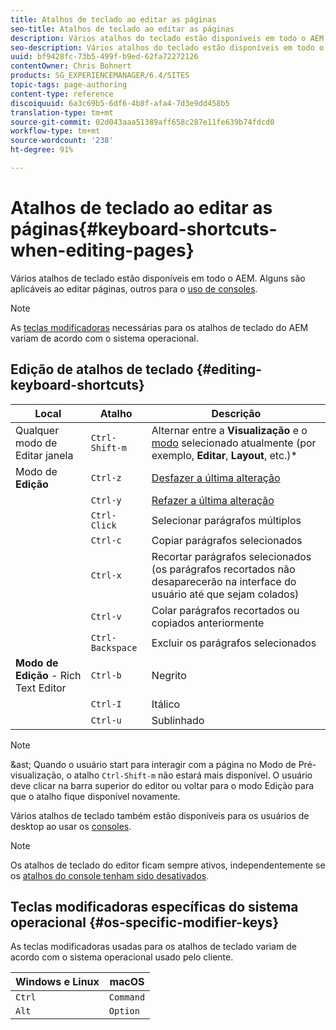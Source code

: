 ```yaml
---
title: Atalhos de teclado ao editar as páginas
seo-title: Atalhos de teclado ao editar as páginas
description: Vários atalhos do teclado estão disponíveis em todo o AEM, inclusive alguns para edição de páginas
seo-description: Vários atalhos do teclado estão disponíveis em todo o AEM, inclusive alguns para edição de páginas
uuid: bf9428fc-73b5-499f-b9ed-62fa72272126
contentOwner: Chris Bohnert
products: SG_EXPERIENCEMANAGER/6.4/SITES
topic-tags: page-authoring
content-type: reference
discoiquuid: 6a3c69b5-6df6-4b8f-afa4-7d3e9dd458b5
translation-type: tm+mt
source-git-commit: 02d043aaa51389aff658c287e11fe639b74fdcd0
workflow-type: tm+mt
source-wordcount: '238'
ht-degree: 91%

---
```



# Atalhos de teclado ao editar as páginas{#keyboard-shortcuts-when-editing-pages}

Vários atalhos de teclado estão disponíveis em todo o AEM. Alguns são aplicáveis ao editar páginas, outros para o [uso de consoles](/help/sites-authoring/keyboard-shortcuts.md).

>[!NOTE]
>
>As [teclas modificadoras](/help/sites-authoring/page-authoring-keyboard-shortcuts.md#os-specific-modifier-keys) necessárias para os atalhos de teclado do AEM variam de acordo com o sistema operacional.

## Edição de atalhos de teclado {#editing-keyboard-shortcuts}

| Local | Atalho | Descrição |
|---|---|---|
| Qualquer modo de Editar janela | `Ctrl-Shift-m` | Alternar entre a **Visualização** e o [modo](/help/sites-authoring/author-environment-tools.md#page-modes)</a> selecionado atualmente (por exemplo, **Editar**, **Layout**, etc.)* |
| Modo de **Edição** | `Ctrl-z` | [Desfazer a última alteração](/help/sites-authoring/editing-content.md#undoing-and-redoing-page-edits) |
|  | `Ctrl-y` | [Refazer a última alteração](/help/sites-authoring/editing-content.md#undoing-and-redoing-page-edits) |
|  | `Ctrl-Click` | Selecionar parágrafos múltiplos |
|  | `Ctrl-c` | Copiar parágrafos selecionados |
|  | `Ctrl-x` | Recortar parágrafos selecionados (os parágrafos recortados não desaparecerão na interface do usuário até que sejam colados) |
|  | `Ctrl-v` | Colar parágrafos recortados ou copiados anteriormente |
|  | `Ctrl-Backspace` | Excluir os parágrafos selecionados |
| **Modo de Edição** - Rich Text Editor | `Ctrl-b` | Negrito |
|  | `Ctrl-I` | Itálico |
|  | `Ctrl-u` | Sublinhado |

>[!NOTE]
>
>&amp;ast; Quando o usuário start para interagir com a página no Modo de Pré-visualização, o atalho `Ctrl-Shift-m` não estará mais disponível. O usuário deve clicar na barra superior do editor ou voltar para o modo Edição para que o atalho fique disponível novamente.

Vários atalhos de teclado também estão disponíveis para os usuários de desktop ao usar os [consoles](/help/sites-authoring/keyboard-shortcuts.md).

>[!NOTE]
>
>Os atalhos de teclado do editor ficam sempre ativos, independentemente se os [atalhos do console tenham sido desativados](/help/sites-authoring/keyboard-shortcuts.md#deactivating-keyboard-shortcuts).

## Teclas modificadoras específicas do sistema operacional {#os-specific-modifier-keys}

As teclas modificadoras usadas para os atalhos de teclado variam de acordo com o sistema operacional usado pelo cliente.

| Windows e Linux | macOS |
|---|---|
| `Ctrl` | `Command` |
| `Alt` | `Option` |
